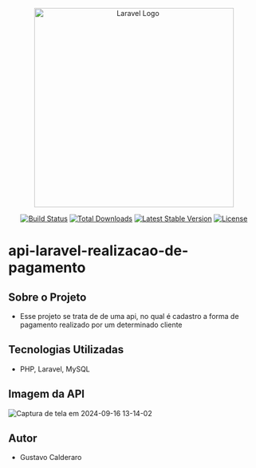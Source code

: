 <p align="center"><a href="https://laravel.com" target="_blank"><img src="https://raw.githubusercontent.com/laravel/art/master/logo-lockup/5%20SVG/2%20CMYK/1%20Full%20Color/laravel-logolockup-cmyk-red.svg" width="400" alt="Laravel Logo"></a></p>

<p align="center">
<a href="https://github.com/laravel/framework/actions"><img src="https://github.com/laravel/framework/workflows/tests/badge.svg" alt="Build Status"></a>
<a href="https://packagist.org/packages/laravel/framework"><img src="https://img.shields.io/packagist/dt/laravel/framework" alt="Total Downloads"></a>
<a href="https://packagist.org/packages/laravel/framework"><img src="https://img.shields.io/packagist/v/laravel/framework" alt="Latest Stable Version"></a>
<a href="https://packagist.org/packages/laravel/framework"><img src="https://img.shields.io/packagist/l/laravel/framework" alt="License"></a>
</p>

# api-laravel-realizacao-de-pagamento

## Sobre o Projeto
- Esse projeto se trata de de uma api, no qual é cadastro a forma de pagamento realizado por um determinado cliente

## Tecnologias Utilizadas
- PHP, Laravel, MySQL

## Imagem da API
![Captura de tela em 2024-09-16 13-14-02](https://github.com/user-attachments/assets/c21e08d0-3589-4304-9fad-cebea8e364ba)

## Autor
- Gustavo Calderaro
